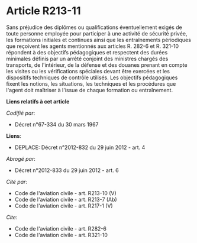 # Article R213-11

Sans préjudice des diplômes ou qualifications éventuellement exigés de toute personne employée pour participer à une activité
de sécurité privée, les formations initiales et continues ainsi que les entraînements périodiques que reçoivent les agents
mentionnés aux articles R. 282-6 et R. 321-10 répondent à des objectifs pédagogiques et respectent des durées minimales
définis par un arrêté conjoint des ministres chargés des transports, de l'intérieur, de la défense et des douanes prenant en
compte les visites ou les vérifications spéciales devant être exercées et les dispositifs techniques de contrôle utilisés.
Les objectifs pédagogiques fixent les notions, les situations, les techniques et les procédures que l'agent doit maîtriser à
l'issue de chaque formation ou entraînement.

**Liens relatifs à cet article**

_Codifié par_:

  - Décret n°67-334 du 30 mars 1967

**Liens**:

  - DEPLACE: Décret n°2012-832 du 29 juin 2012 - art. 4

_Abrogé par_:

  - Décret n°2012-833 du 29 juin 2012 - art. 6

_Cité par_:

  - Code de l'aviation civile - art. R213-10 (V)
  - Code de l'aviation civile - art. R213-7 (Ab)
  - Code de l'aviation civile - art. R217-1 (V)

_Cite_:

  - Code de l'aviation civile - art. R282-6
  - Code de l'aviation civile - art. R321-10
